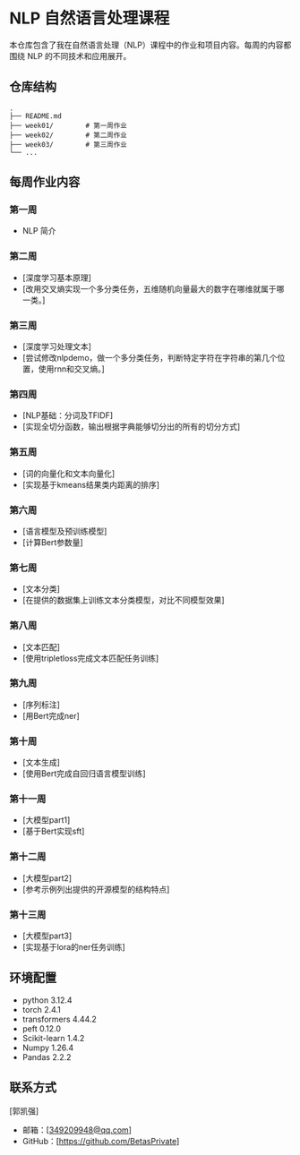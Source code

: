 # NLP 自然语言处理课程

本仓库包含了我在自然语言处理（NLP）课程中的作业和项目内容。每周的内容都围绕 NLP 的不同技术和应用展开。

## 仓库结构

```
.
├── README.md
├── week01/        # 第一周作业
├── week02/        # 第二周作业
├── week03/        # 第三周作业
└── ...
```

## 每周作业内容

### 第一周
- NLP 简介

### 第二周
- [深度学习基本原理]
- [改用交叉熵实现一个多分类任务，五维随机向量最大的数字在哪维就属于哪一类。]

### 第三周
- [深度学习处理文本]
- [尝试修改nlpdemo，做一个多分类任务，判断特定字符在字符串的第几个位置，使用rnn和交叉熵。]

### 第四周
- [NLP基础：分词及TFIDF]
- [实现全切分函数，输出根据字典能够切分出的所有的切分方式]

### 第五周
- [词的向量化和文本向量化]
- [实现基于kmeans结果类内距离的排序]

### 第六周
- [语言模型及预训练模型]
- [计算Bert参数量]

### 第七周
- [文本分类]
- [在提供的数据集上训练文本分类模型，对比不同模型效果]

### 第八周
- [文本匹配]
- [使用tripletloss完成文本匹配任务训练]

### 第九周
- [序列标注]
- [用Bert完成ner]

### 第十周
- [文本生成]
- [使用Bert完成自回归语言模型训练]

### 第十一周
- [大模型part1]
- [基于Bert实现sft]

### 第十二周
- [大模型part2]
- [参考示例列出提供的开源模型的结构特点]

### 第十三周
- [大模型part3]
- [实现基于lora的ner任务训练]

## 环境配置

* python 3.12.4
* torch 2.4.1
* transformers 4.44.2
* peft 0.12.0
* Scikit-learn 1.4.2
* Numpy 1.26.4
* Pandas 2.2.2

## 联系方式
[郭凯强]
- 邮箱：[349209948@qq.com]
- GitHub：[https://github.com/BetasPrivate]